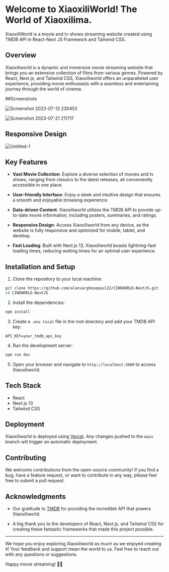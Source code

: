 # Welcome to XiaoxiliWorld! The World of Xiaoxilima.
XiaoxiliWorld is a movie and tv shows streaming website created using TMDB API in React-Next JS Framework and Tailwind CSS.

## Overview

Xiaoxiliworld is a dynamic and immersive movie streaming website that brings you an extensive collection of films from various genres. Powered by React, Next.js, and Tailwind CSS, Xiaoxiliworld offers an unparalleled user experience, providing movie enthusiasts with a seamless and entertaining journey through the world of cinema.

##Screenshots

![Screenshot 2023-07-13 230452](https://github.com/alanvarghesepaul22/CINEWORLD-NextJS/assets/86376232/965879a8-9604-4b77-a83c-026f594a2e21)

![Screenshot 2023-07-21 211717](https://github.com/alanvarghesepaul22/CINEWORLD-NextJS/assets/86376232/fae66266-2242-4311-9f53-8258c644b030)

## Responsive Design 

![Untitled-1](https://github.com/alanvarghesepaul22/CINEWORLD-NextJS/assets/86376232/a7bee4e3-59bd-4f64-8e47-d8d821f4425d)


## Key Features

- **Vast Movie Collection**: Explore a diverse selection of movies and tv shows, ranging from classics to the latest releases, all conveniently accessible in one place.

- **User-friendly Interface**: Enjoy a sleek and intuitive design that ensures a smooth and enjoyable browsing experience.

- **Data-driven Content**: Xiaoxiliworld utilizes the TMDB API to provide up-to-date movie information, including posters, summaries, and ratings.

- **Responsive Design**: Access Xiaoxiliworld from any device, as the website is fully responsive and optimized for mobile, tablet, and desktop.

- **Fast Loading**: Built with Next.js 13, Xiaoxiliworld boasts lightning-fast loading times, reducing waiting times for an optimal user experience.

## Installation and Setup

1. Clone the repository to your local machine:

```bash
git clone https://github.com/alanvarghesepaul22/CINEWORLD-NextJS.git
cd CINEWORLD-NextJS
```

2. Install the dependencies:

```bash
npm install
```

3. Create a `.env.local` file in the root directory and add your TMDB API key:

```plaintext
API_KEY=your_tmdb_api_key
```

4. Run the development server:

```bash
npm run dev
```

5. Open your browser and navigate to `http://localhost:3000` to access Xiaoxiliworld.

## Tech Stack

- React
- Next.js 13
- Tailwind CSS

## Deployment

Xiaoxiliworld is deployed using [Vercel](https://vercel.com/). Any changes pushed to the `main` branch will trigger an automatic deployment.

## Contributing

We welcome contributions from the open-source community! If you find a bug, have a feature request, or want to contribute in any way, please feel free to submit a pull request.

## Acknowledgments

- Our gratitude to [TMDB](https://www.themoviedb.org/) for providing the incredible API that powers Xiaoxiliworld.

- A big thank you to the developers of React, Next.js, and Tailwind CSS for creating these fantastic frameworks that made this project possible.

---

We hope you enjoy exploring Xiaoxiliworld as much as we enjoyed creating it! Your feedback and support mean the world to us. Feel free to reach out with any questions or suggestions.

Happy movie streaming! 🍿🎥
